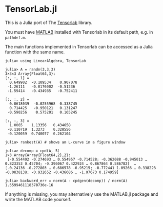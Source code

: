 TensorLab.jl
==============
This is a Julia port of The [Tensorlab](https://tensorlab.net) library.

You must have [MATLAB](https://www.mathworks.com/products/matlab.html) installed with Tensorlab in its default path, e.g. in `pathdef.m`.

The main functions implemented in Tensorlab can be accessed as a Julia function with the same name.

```
julia> using LinearAlgebra, TensorLab

julia> A = randn(3,3,3)
3×3×3 Array{Float64,3}:
[:, :, 1] =
  0.649902  -0.109534    0.907078
 -1.26111   -0.0176002  -0.51236
 -1.59414   -0.434985   -0.752411

[:, :, 2] =
  0.0618039  -0.0255968  0.338745
  0.714425   -0.950121   0.131247
 -0.590256    0.575201   0.165245

[:, :, 3] =
  1.0065    1.13356   0.434658
 -0.110719  1.3273    0.328556
 -0.120059  0.740077  0.262104

julia> rankest(A) # shows an L-curve in a figure window

julia> decomp = cpd(A, 5)
1×3 Array{Array{Float64,2},2}:
 [-0.554402 -0.274693 … 0.554957 -0.714528; -0.362088 -0.945013 … 0.823353 0.45704; -0.396067 0.422924 … 0.867864 0.586782]  …  [-0.24136 -0.272803 … 0.686578 -0.95215; -0.772441 1.09266 … 0.338223 -0.0838138; -0.932652 -0.436686 … -1.07673 0.174959]

julia> backward_err = norm(A - cpdgen(decomp)) / norm(A)
1.5599461118370736e-16
```

If anything is missing, you may alternatively use the MATLAB.jl package and write the MATLAB code yourself.
